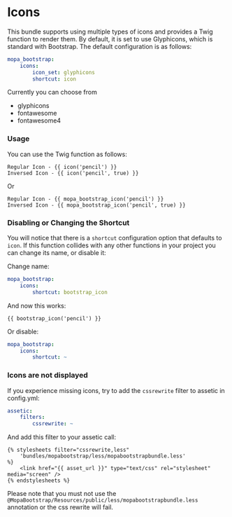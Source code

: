 Icons
================

This bundle supports using multiple types of icons and provides a Twig function
to render them. By default, it is set to use Glyphicons, which is standard with
Bootstrap. The default configuration is as follows:

```yaml
mopa_bootstrap:
    icons:
        icon_set: glyphicons
        shortcut: icon
```

Currently you can choose from

- glyphicons
- fontawesome
- fontawesome4

### Usage

You can use the Twig function as follows:

```jinja
Regular Icon - {{ icon('pencil') }}
Inversed Icon - {{ icon('pencil', true) }}
```

Or

```jinja
Regular Icon - {{ mopa_bootstrap_icon('pencil') }}
Inversed Icon - {{ mopa_bootstrap_icon('pencil', true) }}
```

### Disabling or Changing the Shortcut

You will notice that there is a `shortcut` configuration option that defaults
to `icon`. If this function collides with any other functions in your project
you can change its name, or disable it:

Change name:

```yaml
mopa_bootstrap:
    icons:
        shortcut: bootstrap_icon
```

And now this works:

```jinja
{{ bootstrap_icon('pencil') }}
```

Or disable:

```yaml
mopa_bootstrap:
    icons:
        shortcut: ~
```

### Icons are not displayed

If you experience missing icons, try to add the `cssrewrite` filter to assetic in config.yml:

```yaml
assetic:
    filters:
        cssrewrite: ~
```

And add this filter to your assetic call:
```twig
{% stylesheets filter="cssrewrite,less"
    'bundles/mopabootstrap/less/mopabootstrapbundle.less'
%}
    <link href="{{ asset_url }}" type="text/css" rel="stylesheet" media="screen" />
{% endstylesheets %}
```

Please note that you must not use the `@MopaBootstrap/Resources/public/less/mopabootstrapbundle.less` annotation or the css rewrite will fail.

